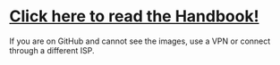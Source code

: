 # [Click here to read the Handbook!](Handbook.md)
If you are on GitHub and cannot see the images, use a VPN or connect through a different ISP.
